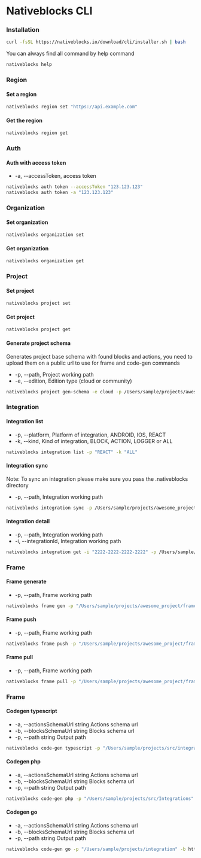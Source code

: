 # Nativeblocks CLI

### Installation

```bash
curl -fsSL https://nativeblocks.io/download/cli/installer.sh | bash
```

You can always find all command by help command

```bash
nativeblocks help
```

### Region

#### Set a region

```bash
nativeblocks region set "https://api.example.com"
```

#### Get the region

```bash
nativeblocks region get
```

### Auth

#### Auth with access token

- -a, --accessToken, access token

```bash
nativeblocks auth token --accessToken "123.123.123"
nativeblocks auth token -a "123.123.123"
```

### Organization

#### Set organization

```bash
nativeblocks organization set
```

#### Get organization

```bash
nativeblocks organization get
```

### Project

#### Set project

```bash
nativeblocks project set
```

#### Get project

```bash
nativeblocks project get
```

#### Generate project schema

Generates project base schema with found blocks and actions, you need to upload them on a public url to use for frame
and code-gen commands

- -p, --path, Project working path
- -e, --edition, Edition type (cloud or community)

```bash
nativeblocks project gen-schema -e cloud -p /Users/sample/projects/awesome_project
```

### Integration

#### Integration list

- -p, --platform, Platform of integration, ANDROID, IOS, REACT
- -k, --kind, Kind of integration, BLOCK, ACTION, LOGGER or ALL

```bash
nativeblocks integration list -p "REACT" -k "ALL"
```

#### Integration sync

Note: To sync an integration please make sure you pass the .nativeblocks directory

- -p, --path, Integration working path

```bash
nativeblocks integration sync -p /Users/sample/projects/awesome_project/integrations/button/.nativeblocks
```

#### Integration detail

- -p, --path, Integration working path
- -i, --integrationId, Integration working path

```bash
nativeblocks integration get -i "2222-2222-2222-2222" -p /Users/sample/projects/awesome_project/integrations/button/.nativeblocks
```

### Frame

#### Frame generate

- -p, --path, Frame working path

```bash
nativeblocks frame gen -p "/Users/sample/projects/awesome_project/frame/login"
```

#### Frame push

- -p, --path, Frame working path

```bash
nativeblocks frame push -p "/Users/sample/projects/awesome_project/frame/login"
```

#### Frame pull

- -p, --path, Frame working path

```bash
nativeblocks frame pull -p "/Users/sample/projects/awesome_project/frame/login"
```

### Frame

#### Codegen typescript

- -a, --actionsSchemaUrl string Actions schema url
- -b, --blocksSchemaUrl string Blocks schema url
- -p, --path string Output path

```bash
nativeblocks code-gen typescript -p "/Users/sample/projects/src/integrations" -b https://publich-address.com/registered-blocks.json -a https://publich-address.com/registered-actions.json

```

#### Codegen php

- -a, --actionsSchemaUrl string Actions schema url
- -b, --blocksSchemaUrl string Blocks schema url
- -p, --path string Output path

```bash
nativeblocks code-gen php -p "/Users/sample/projects/src/Integrations" -b https://publich-address.com/registered-blocks.json -a https://publich-address.com/registered-actions.json

```

#### Codegen go

- -a, --actionsSchemaUrl string Actions schema url
- -b, --blocksSchemaUrl string Blocks schema url
- -p, --path string Output path

```bash
nativeblocks code-gen go -p "/Users/sample/projects/integration" -b https://publich-address.com/registered-blocks.json -a https://publich-address.com/registered-actions.json

```
